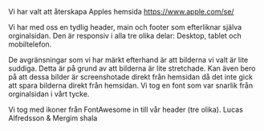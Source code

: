 Vi har valt att återskapa Apples hemsida https://www.apple.com/se/

Vi har med oss en tydlig header, main och footer som efterliknar själva orginalsidan.
Den är responsiv i alla tre olika delar: Desktop, tablet och mobiltelefon.

De avgränsningar som vi har märkt efterhand är att bilderna vi valt är lite suddiga. Detta är på grund av att bilderna är lite stretchade. Kan även bero på att dessa bilder är screenshotade direkt från hemsidan då  det inte gick att spara bilderna direkt från hemsidan. 
Vi tog en font som var snarlik från orginalsidan i vårt tycke.



Vi tog med ikoner från FontAwesome in till vår header (tre olika).
Lucas Alfredsson & Mergim shala